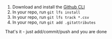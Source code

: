 1. Download and install the [Github CLI](https://git-lfs.github.com/)
2. In your repo, run `git lfs install`
3. In your repo, run `git lfs track *.csv`
4. In your repo, run `git add .gitattributes`

That's it - just add/commit/push and you are done
